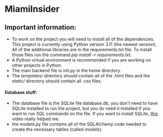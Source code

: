 # MiamiInsider
 
## Important information:
- To work on the project you will need to install all of the dependencies. This project is currently using Python version 3.11 (the newest version). All of the additional libraries are in the requirements.txt file. To install those files run the command *pip install -r requirements.txt*.
- A Python virtual environment is recommended if you are working on other projects in Python.
- The main backend file is init.py in the home directory.
- The *templates/* directory should contain all of the .html files and the *static/* directory should contain all .css files.

#### Database stuff:
- The database file is the SQLite file database.db, you don't need to have SQLite installed to run the project, but you do need it installed if you want to run SQL commands on the file. If you want to install SQLite, [this](https://www.youtube.com/watch?v=XA3w8tQnYCA) video really helped me.
- the models.py file contains all of the SQLAlchemy code needed to create the necessary tables (called *models*).
